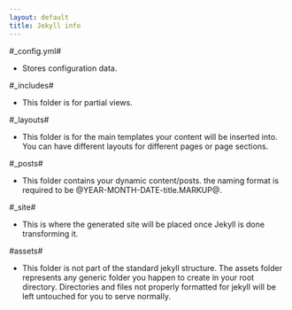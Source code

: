 ```yaml
---
layout: default
title: Jekyll info
---
```

<!--
<section role="banner">
  <img src="/img/banner.jpb" />
</section>
-->

<section class="content">

#_config.yml#

- Stores configuration data.

#_includes#

- This folder is for partial views.

#_layouts#

- This folder is for the main templates your content will be inserted into. You can have different layouts for different pages or page sections.

#_posts#

- This folder contains your dynamic content/posts. the naming format is required to be @YEAR-MONTH-DATE-title.MARKUP@.

#_site#

- This is where the generated site will be placed once Jekyll is done transforming it.

#assets#
- This folder is not part of the standard jekyll structure. The assets folder represents any generic folder you happen to create in your root directory. Directories and files not properly formatted for jekyll will be left untouched for you to serve normally.

</section>
